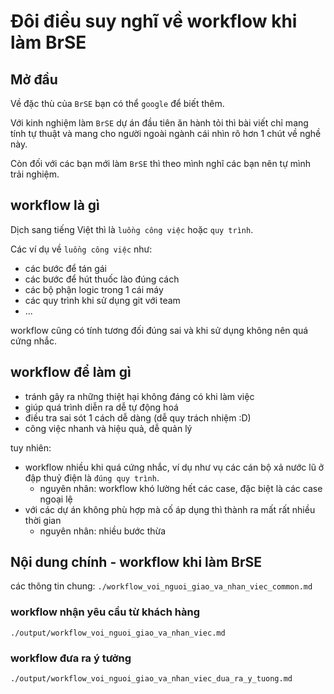 # Đôi điều suy nghĩ về workflow khi làm BrSE

## Mở đầu

Về đặc thù của `BrSE` bạn có thể `google` để biết thêm.

Với kinh nghiệm làm `BrSE` dự án đầu tiên ăn hành tỏi thì bài viết chỉ mang tính tự thuật và mang cho người ngoài ngành cái nhìn rõ hơn 1 chút về nghề này.

Còn đối với các bạn mới làm `BrSE` thì theo mình nghĩ các bạn nên tự mình trải nghiệm.

## workflow là gì

Dịch sang tiếng Việt thì là `luồng công việc` hoặc `quy trình`.

Các ví dụ về `luồng công việc` như:
- các bước để tán gái
- các bước để hút thuốc lào đúng cách
- các bộ phận logic trong 1 cái máy
- các quy trình khi sử dụng git với team
- ...

workflow cũng có tính tương đối đúng sai và khi sử dụng không nên quá cứng nhắc.


## workflow để làm gì

- tránh gây ra những thiệt hại không đáng có khi làm việc
- giúp quá trình diễn ra dễ tự động hoá
- điều tra sai sót 1 cách dễ dàng (dễ quy trách nhiệm :D)
- công việc nhanh và hiệu quả, dễ quản lý

tuy nhiên:
- workflow nhiều khi quá cứng nhắc, ví dụ như vụ các cán bộ xả nước lũ ở đập thuỷ điện là `đúng quy trình`.
  - nguyên nhân: workflow khó lường hết các case, đặc biệt là các case ngoại lệ
- với các dự án không phù hợp mà cố áp dụng thì thành ra mất rất nhiều thời gian
  - nguyên nhân: nhiều bước thừa


## Nội dung chính - workflow khi làm BrSE

các thông tin chung:
`./workflow_voi_nguoi_giao_va_nhan_viec_common.md`

### workflow nhận yêu cầu từ khách hàng
`./output/workflow_voi_nguoi_giao_va_nhan_viec.md`

### workflow đưa ra ý tưởng
`./output/workflow_voi_nguoi_giao_va_nhan_viec_dua_ra_y_tuong.md`
